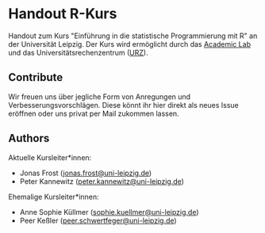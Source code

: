 # Handout R-Kurs

Handout zum Kurs "Einführung in die statistische Programmierung mit R" an der Universität Leipzig. Der Kurs wird ermöglicht durch das [Academic Lab](https://home.uni-leipzig.de/academiclab/) und das Universitätsrechenzentrum ([URZ](https://www.urz.uni-leipzig.de/)).


## Contribute

Wir freuen uns über jegliche Form von Anregungen und Verbesserungsvorschlägen. Diese könnt ihr hier direkt als neues Issue eröffnen oder uns privat per Mail zukommen lassen.

## Authors

Aktuelle Kursleiter\*innen:
 
- Jonas Frost ([jonas.frost@uni-leipzig.de](mailto:jonas.frost@uni-leipzig.de))
- Peter Kannewitz ([peter.kannewitz@uni-leipzig.de](mailto:peter.kannewitz@uni-leipzig.de))

Ehemalige Kursleiter\*innen:

- Anne Sophie Küllmer ([sophie.kuellmer@uni-leipzig.de](mailto:sophie.kuellmer@uni-leipzig.de))
- Peer Keßler ([peer.schwertfeger@uni-leipzig.de](mailto:peer.schwertfeger@uni-leipzig.de))
